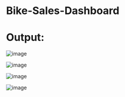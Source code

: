 # Bike-Sales-Dashboard

# Output:

![image](https://github.com/Anuradha-Pise/Bike-Sales-Dashboard/assets/70841033/a10cc87f-b9a7-4713-b0c5-7165bc4587c7)

![image](https://github.com/Anuradha-Pise/Bike-Sales-Dashboard/assets/70841033/8061c714-7a2b-4797-b213-29a4d639cee4)

![image](https://github.com/Anuradha-Pise/Bike-Sales-Dashboard/assets/70841033/caa666bf-d1b7-4b31-a378-4c6708c00c87)

![image](https://github.com/Anuradha-Pise/Bike-Sales-Dashboard/assets/70841033/e37fcd4c-d3b4-4385-b635-5bf67cf22144)
